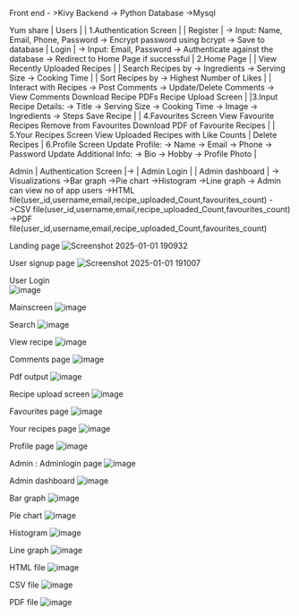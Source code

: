 Front end  - >Kivy
Backend    -> Python
Database   ->Mysql


Yum share
| Users |
| 1.Authentication Screen |
  |  Register |
	→ Input: Name, Email, Phone, Password
	→ Encrypt password using bcrypt
	→ Save to database
   | Login  |
	→ Input: Email, Password
	→ Authenticate against the database
	→ Redirect to Home Page if successful
| 2.Home Page |
      | View Recently Uploaded Recipes |
      | Search Recipes by
  	→ Ingredients
	→ Serving Size
	→ Cooking Time |
     | Sort Recipes by
	→ Highest Number of Likes |
    |  Interact with Recipes
	→ Post Comments
	→ Update/Delete Comments
	→ View Comments
     Download Recipe PDFs
     Recipe Upload Screen  |
|3.Input Recipe Details:
	→ Title
	→ Serving Size
	→ Cooking Time
	→ Image
	→ Ingredients
	→ Steps
        Save Recipe |
| 4.Favourites Screen
	View Favourite Recipes
	Remove from Favourites
	Download PDF of Favourite Recipes |
| 5.Your Recipes Screen
	View Uploaded Recipes with Like Counts  |
	Delete Recipes
| 6.Profile Screen
	Update Profile:
	→ Name
	→ Email
	→ Phone
	→ Password
	Update Additional Info:
	→ Bio
	→ Hobby
	→ Profile Photo  |
    
Admin
| Authentication Screen  |->  | Admin Login |
| Admin dashboard       | -> Visualizations
                             ->Bar graph
                             ->Pie chart
                             ->Histogram
                             ->Line graph
                        -> Admin can view no of app users
                               ->HTML file(user_id,username,email,recipe_uploaded_Count,favourites_count)
                               ->CSV file(user_id,username,email,recipe_uploaded_Count,favourites_count)
                               ->PDF file(user_id,username,email,recipe_uploaded_Count,favourites_count)


Landing page
![Screenshot 2025-01-01 190932](https://github.com/user-attachments/assets/30c80ee3-9ad0-4bc1-b5b5-bb54a97b2fd0)



User signup page
![Screenshot 2025-01-01 191007](https://github.com/user-attachments/assets/02c1f009-a1a7-439d-a789-a907c74be2ae)

User Login                                                                                                  
![image](https://github.com/user-attachments/assets/1fd1993d-0d95-4be3-b17f-d170f91a6eec)  

Mainscreen
![image](https://github.com/user-attachments/assets/374b1382-fd78-4471-9683-73020ebd2369)

Search
![image](https://github.com/user-attachments/assets/c5b46884-8c39-40c7-97bf-877b2af5775f)

View recipe
![image](https://github.com/user-attachments/assets/ec28f510-79f7-4fab-8d17-b335d9218698)

Comments page
![image](https://github.com/user-attachments/assets/d4e7d2f8-16f1-410e-9c5f-464571c47020)

Pdf output
![image](https://github.com/user-attachments/assets/d140f977-0491-4f5c-b45e-e0341999ac90)

Recipe upload screen
![image](https://github.com/user-attachments/assets/fdd2d1c8-6ccb-4958-a97f-047987ae40a3)

Favourites page
![image](https://github.com/user-attachments/assets/70835e82-b054-4fc0-8fe9-e8db4ee4969c)

Your recipes page
![image](https://github.com/user-attachments/assets/f2d07575-4556-4537-87da-83868596508d)

Profile page
![image](https://github.com/user-attachments/assets/ab236231-cdd7-42a8-9f50-83cfd97e4d42)

Admin :
Adminlogin page
![image](https://github.com/user-attachments/assets/5c15e048-5343-46eb-b4dd-06dd5d77a29c)

Admin dashboard
![image](https://github.com/user-attachments/assets/17cf9cf9-7dfd-4631-be14-d5cf98511009)

Bar graph
![image](https://github.com/user-attachments/assets/b35ac72c-c1c6-4763-9c5f-86de4876ba00)

Pie chart
![image](https://github.com/user-attachments/assets/7fdf651b-0a2e-4bc1-b3ae-b6fcb0118e74)

Histogram
![image](https://github.com/user-attachments/assets/18f88e10-97c8-4c85-8c07-78e3c85fefc1)

Line graph
![image](https://github.com/user-attachments/assets/c3188aac-cbb5-4036-8868-b830ce024d3b)

HTML file
![image](https://github.com/user-attachments/assets/23c716e2-0c38-4fbb-8cb8-712ea71979fa)

CSV file
![image](https://github.com/user-attachments/assets/58d920fb-058a-4f9a-b4f5-1e6f516bf294)


PDF file
![image](https://github.com/user-attachments/assets/0816685c-8227-4e1b-b555-a51bdac7adbf)



                        
 














